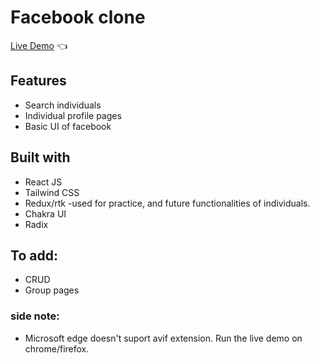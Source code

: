 # Facebook clone

[Live Demo](https://copypastemaster.github.io/enochbook/) :point_left:

## Features
- Search individuals
- Individual profile pages
- Basic UI of facebook

## Built with

- React JS
- Tailwind CSS
- Redux/rtk -used for practice, and future functionalities of individuals.
- Chakra UI
- Radix

## To add:
- CRUD
- Group pages

### side note:
-  Microsoft edge doesn't suport avif extension. Run the live demo on chrome/firefox.
